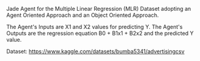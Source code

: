 Jade Agent for the Multiple Linear Regression (MLR) Dataset adopting an Agent Oriented Approach and an Object Oriented Approach.

The Agent's Inputs are X1 and X2 values for predicting Y. 
The Agent's Outputs are the regression equation B0 + B1x1 + B2x2 and the predicted Y value. 

Dataset:
https://www.kaggle.com/datasets/bumba5341/advertisingcsv
